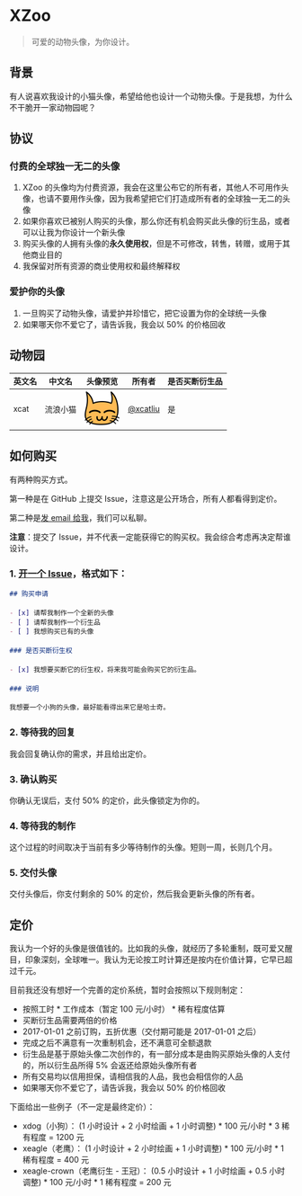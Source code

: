 # XZoo

> 可爱的动物头像，为你设计。

## 背景

有人说喜欢我设计的小猫头像，希望给他也设计一个动物头像。于是我想，为什么不干脆开一家动物园呢？

## 协议

### 付费的全球独一无二的头像

1. XZoo 的头像均为付费资源，我会在这里公布它的所有者，其他人不可用作头像，也请不要用作头像，因为我希望把它们打造成所有者的全球独一无二的头像
2. 如果你喜欢已被别人购买的头像，那么你还有机会购买此头像的衍生品，或者可以让我为你设计一个新头像
3. 购买头像的人拥有头像的**永久使用权**，但是不可修改，转售，转赠，或用于其他商业目的
4. 我保留对所有资源的商业使用权和最终解释权

### 爱护你的头像

1. 一旦购买了动物头像，请爱护并珍惜它，把它设置为你的全球统一头像
2. 如果哪天你不爱它了，请告诉我，我会以 50% 的价格回收

## 动物园

英文名 | 中文名 | 头像预览 | 所有者 | 是否买断衍生品
------ | ------ | -------- | ------ | --------------
xcat | 流浪小猫 | <img src="img/xcat/xcat.png" alt="xcat" width="64" height="64"/> | [@xcatliu](https://github.com/xcatliu) | 是

## 如何购买

有两种购买方式。

第一种是在 GitHub 上提交 Issue，注意这是公开场合，所有人都看得到定价。

第二种是[发 email 给我](mailto:xcatliu@gmail.com)，我们可以私聊。

**注意**：提交了 Issue，并不代表一定能获得它的购买权。我会综合考虑再决定帮谁设计。

### 1. [开一个 Issue](https://github.com/xcatliu/xzoo/issues/new)，格式如下：

```markdown
## 购买申请

- [x] 请帮我制作一个全新的头像
- [ ] 请帮我制作一个衍生品
- [ ] 我想购买已有的头像

### 是否买断衍生权

- [x] 我想要买断它的衍生权，将来我可能会购买它的衍生品。

### 说明

我想要一个小狗的头像，最好能看得出来它是哈士奇。
```

### 2. 等待我的回复

我会回复确认你的需求，并且给出定价。

### 3. 确认购买

你确认无误后，支付 50% 的定价，此头像锁定为你的。

### 4. 等待我的制作

这个过程的时间取决于当前有多少等待制作的头像。短则一周，长则几个月。

### 5. 交付头像

交付头像后，你支付剩余的 50% 的定价，然后我会更新头像的所有者。

## 定价

我认为一个好的头像是很值钱的。比如我的头像，就经历了多轮重制，既可爱又醒目，印象深刻，全球唯一。我认为无论按工时计算还是按内在价值计算，它早已超过千元。

目前我还没有想好一个完善的定价系统，暂时会按照以下规则制定：

- 按照工时 * 工作成本（暂定 100 元/小时） * 稀有程度估算
- 买断衍生品需要两倍的价格
- 2017-01-01 之前订购，五折优惠（交付期可能是 2017-01-01 之后）
- 完成之后不满意有一次重制机会，还不满意可全额退款
- 衍生品是基于原始头像二次创作的，有一部分成本是由购买原始头像的人支付的，所以衍生品所得 5% 会返还给原始头像所有者
- 所有交易均以信用担保，请相信我的人品，我也会相信你的人品
- 如果哪天你不爱它了，请告诉我，我会以 50% 的价格回收

下面给出一些例子（不一定是最终定价）：

- xdog（小狗）： (1 小时设计 + 2 小时绘画 + 1 小时调整) * 100 元/小时 * 3 稀有程度 = 1200 元
- xeagle（老鹰）： (1 小时设计 + 2 小时绘画 + 1 小时调整) * 100 元/小时 * 1 稀有程度 = 400 元
- xeagle-crown（老鹰衍生 - 王冠）： (0.5 小时设计 + 1 小时绘画 + 0.5 小时调整) * 100 元/小时 * 1 稀有程度 = 200 元

